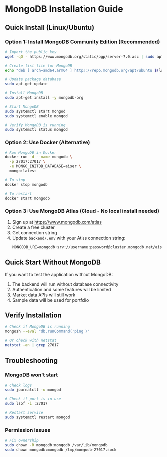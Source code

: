# MongoDB Installation Guide

## Quick Install (Linux/Ubuntu)

### Option 1: Install MongoDB Community Edition (Recommended)

```bash
# Import the public key
wget -qO - https://www.mongodb.org/static/pgp/server-7.0.asc | sudo apt-key add -

# Create list file for MongoDB
echo "deb [ arch=amd64,arm64 ] https://repo.mongodb.org/apt/ubuntu $(lsb_release -cs)/mongodb-org/7.0 multiverse" | sudo tee /etc/apt/sources.list.d/mongodb-org-7.0.list

# Update package database
sudo apt-get update

# Install MongoDB
sudo apt-get install -y mongodb-org

# Start MongoDB
sudo systemctl start mongod
sudo systemctl enable mongod

# Verify MongoDB is running
sudo systemctl status mongod
```

### Option 2: Use Docker (Alternative)

```bash
# Run MongoDB in Docker
docker run -d --name mongodb \
  -p 27017:27017 \
  -e MONGO_INITDB_DATABASE=aiser \
  mongo:latest

# To stop
docker stop mongodb

# To restart
docker start mongodb
```

### Option 3: Use MongoDB Atlas (Cloud - No local install needed)

1. Sign up at https://www.mongodb.com/atlas
2. Create a free cluster
3. Get connection string
4. Update `backend/.env` with your Atlas connection string:
   ```
   MONGODB_URI=mongodb+srv://username:password@cluster.mongodb.net/aiser
   ```

## Quick Start Without MongoDB

If you want to test the application without MongoDB:

1. The backend will run without database connectivity
2. Authentication and some features will be limited
3. Market data APIs will still work
4. Sample data will be used for portfolio

## Verify Installation

```bash
# Check if MongoDB is running
mongosh --eval "db.runCommand('ping')"

# Or check with netstat
netstat -an | grep 27017
```

## Troubleshooting

### MongoDB won't start
```bash
# Check logs
sudo journalctl -u mongod

# Check if port is in use
sudo lsof -i :27017

# Restart service
sudo systemctl restart mongod
```

### Permission issues
```bash
# Fix ownership
sudo chown -R mongodb:mongodb /var/lib/mongodb
sudo chown mongodb:mongodb /tmp/mongodb-27017.sock
```
